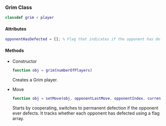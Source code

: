 ### Grim Class
```matlab
classdef grim < player
```
#### Attributes
```matlab
opponentHasDefected = []; % Flag that indicates if the opponent has defected
```
#### Methods
- Constructor
    ```matlab
    function obj = grim(numberOfPlayers)
    ```
    Creates a Grim player.

- Move
    ```matlab
    function obj = setMove(obj, opponentLastMove, opponentIndex, currentRound)
    ```
    Starts by cooperating, switches to permanent defection if the opponent ever defects. It tracks whether each opponent has defected using a flag array.